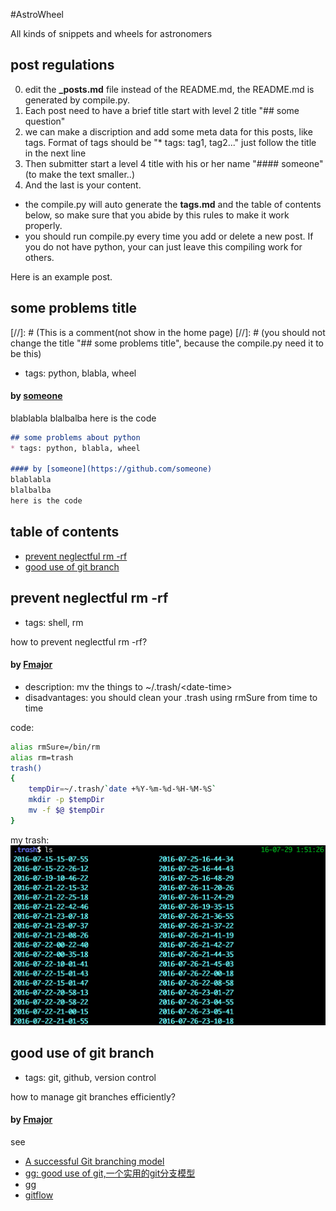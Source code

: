 #AstroWheel

All kinds of snippets and wheels for astronomers

## post regulations
0. edit the **\_posts.md** file instead of the README.md, the README.md is generated by compile.py.
1. Each post need to have a brief title start with level 2 title "## some question"
2. we can make a discription and add some meta data for this posts, like tags.
    Format of tags should be "* tags: tag1, tag2..." just follow the title in the next line
3. Then submitter start a level 4 title with his or her name "#### someone" (to make the text smaller..)
4. And the last is your content.
* the compile.py will auto generate the **tags.md** and the table of contents below,
    so make sure that you abide by this rules to make it work properly.
* you should run compile.py every time you add or delete a new post. If you do not have python, your can just leave this compiling work for others.

Here is an example post.

## some problems title
[//]: # (This is a comment(not show in the home page)
[//]: # (you should not change the title "## some problems title", because the compile.py need it to be this)
* tags: python, blabla, wheel

#### by [someone](https://github.com/someone)
blablabla
blalbalba
here is the code
``` markdown
## some problems about python
* tags: python, blabla, wheel

#### by [someone](https://github.com/someone)
blablabla
blalbalba
here is the code
```

## table of contents
* [prevent neglectful rm -rf](https://github.com/AstroWheel/AstroWheel#prevent-neglectful-rm--rf)
* [good use of git branch](https://github.com/AstroWheel/AstroWheel#good-use-of-git-branch)

## prevent neglectful rm -rf
* tags: shell, rm

how to prevent neglectful rm -rf?

#### by [Fmajor](https://github.com/someone/Fmajor)
* description: mv the things to ~/.trash/\<date-time\>
* disadvantages: you should clean your .trash using rmSure from time to time

code:
```bash
alias rmSure=/bin/rm
alias rm=trash
trash()
{
    tempDir=~/.trash/`date +%Y-%m-%d-%H-%M-%S`
    mkdir -p $tempDir
    mv -f $@ $tempDir
}
```
my trash:
![my trash](./images/my-trash.png "my trash")

## good use of git branch
* tags: git, github, version control

how to manage git branches efficiently?

#### by [Fmajor](https://github.com/someone/Fmajor)

see
* [A successful Git branching model](http://nvie.com/posts/a-successful-git-branching-model/)
* [gg: good use of git,一个实用的git分支模型](http://fmajor.lamost.org/blog/2014/08/08/gg.html)
* [gg](https://github.com/Fmajor/gg)
* [gitflow](https://github.com/nvie/gitflow)


